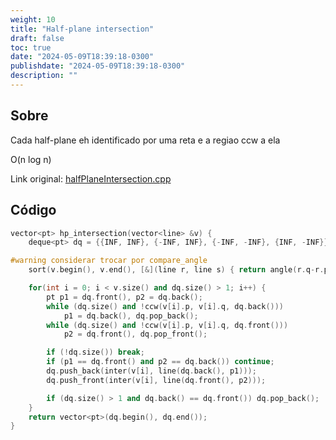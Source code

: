 ```yaml
---
weight: 10
title: "Half-plane intersection"
draft: false
toc: true
date: "2024-05-09T18:39:18-0300"
publishdate: "2024-05-09T18:39:18-0300"
description: ""
---
```


## Sobre
 Cada half-plane eh identificado por uma reta e a regiao ccw a ela



 O(n log n)



Link original: [halfPlaneIntersection.cpp](https://github.com/brunomaletta/Biblioteca/tree/master/Codigo/Problemas/halfPlaneIntersection.cpp)

## Código
```cpp
vector<pt> hp_intersection(vector<line> &v) {
	deque<pt> dq = {{INF, INF}, {-INF, INF}, {-INF, -INF}, {INF, -INF}};

#warning considerar trocar por compare_angle
	sort(v.begin(), v.end(), [&](line r, line s) { return angle(r.q-r.p) < angle(s.q-s.p); });

	for(int i = 0; i < v.size() and dq.size() > 1; i++) {
		pt p1 = dq.front(), p2 = dq.back();
		while (dq.size() and !ccw(v[i].p, v[i].q, dq.back()))
			p1 = dq.back(), dq.pop_back();
		while (dq.size() and !ccw(v[i].p, v[i].q, dq.front()))
			p2 = dq.front(), dq.pop_front();

		if (!dq.size()) break;
		if (p1 == dq.front() and p2 == dq.back()) continue;
		dq.push_back(inter(v[i], line(dq.back(), p1)));
		dq.push_front(inter(v[i], line(dq.front(), p2)));

		if (dq.size() > 1 and dq.back() == dq.front()) dq.pop_back();
	}
	return vector<pt>(dq.begin(), dq.end());
}
```
